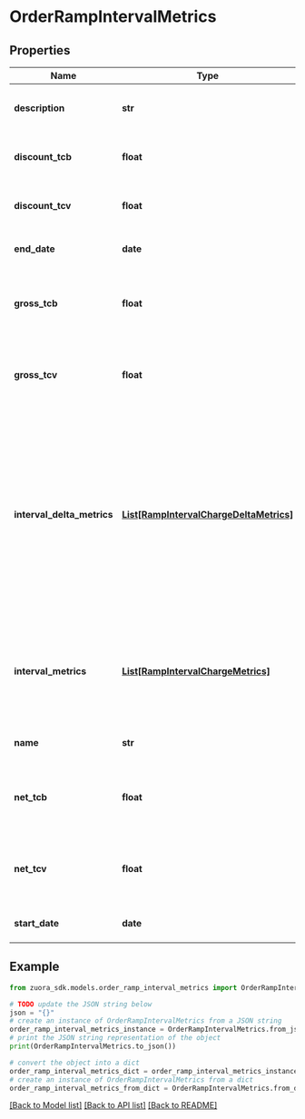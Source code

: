 # OrderRampIntervalMetrics


## Properties

Name | Type | Description | Notes
------------ | ------------- | ------------- | -------------
**description** | **str** | The short description of the interval. | [optional] 
**discount_tcb** | **float** | The discount amount for the TCB. | [optional] 
**discount_tcv** | **float** | The discount amount for the TCV. | [optional] 
**end_date** | **date** | The end date of the interval. | [optional] 
**gross_tcb** | **float** | The gross TCB value before discount charges are applied. | [optional] 
**gross_tcv** | **float** | The gross TCV value before discount charges are applied. | [optional] 
**interval_delta_metrics** | [**List[RampIntervalChargeDeltaMetrics]**](RampIntervalChargeDeltaMetrics.md) | Container for the delta metrics for each rate plan charge in each ramp interval. The delta is the difference of the subscription metrics between before and after the order. | [optional] 
**interval_metrics** | [**List[RampIntervalChargeMetrics]**](RampIntervalChargeMetrics.md) | Container for the detailed metrics for each rate plan charge in each ramp interval. | [optional] 
**name** | **str** | The name of the interval. | [optional] 
**net_tcb** | **float** | The net TCB value after discount charges are applied. | [optional] 
**net_tcv** | **float** | The net TCV value after discount charges are applied. | [optional] 
**start_date** | **date** | The start date of the interval. | [optional] 

## Example

```python
from zuora_sdk.models.order_ramp_interval_metrics import OrderRampIntervalMetrics

# TODO update the JSON string below
json = "{}"
# create an instance of OrderRampIntervalMetrics from a JSON string
order_ramp_interval_metrics_instance = OrderRampIntervalMetrics.from_json(json)
# print the JSON string representation of the object
print(OrderRampIntervalMetrics.to_json())

# convert the object into a dict
order_ramp_interval_metrics_dict = order_ramp_interval_metrics_instance.to_dict()
# create an instance of OrderRampIntervalMetrics from a dict
order_ramp_interval_metrics_from_dict = OrderRampIntervalMetrics.from_dict(order_ramp_interval_metrics_dict)
```
[[Back to Model list]](../README.md#documentation-for-models) [[Back to API list]](../README.md#documentation-for-api-endpoints) [[Back to README]](../README.md)


